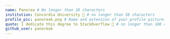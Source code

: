```yaml
---
name: Panorea # No longer than 28 characters
institution: Concordia University 🚩 # no longer than 58 characters
profile_pic: panoreak.png # Name and extension of your profile picture(ex. mona.png) The picture must be squared and 544px on width and height.
quote: I dedicate this degree to StackOverflow 🌈 # no longer than 100 characters, avoid using quotes(") to guarantee the format remains the same.
github_user: panoreak
---
```

